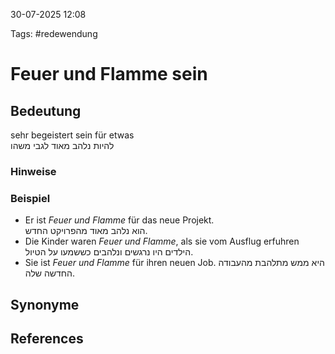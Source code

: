 
30-07-2025 12:08


Tags: #redewendung

# Feuer und Flamme sein


## Bedeutung
sehr begeistert sein für etwas  
להיות נלהב מאוד לגבי משהו

### Hinweise


### Beispiel
- Er ist *Feuer und Flamme* für das neue Projekt.  
הוא נלהב מאוד מהפרויקט החדש.
- Die Kinder waren *Feuer und Flamme*, als sie vom Ausflug erfuhren
  הילדים היו נרגשים ונלהבים כששמעו על הטיול.
- Sie ist *Feuer und Flamme* für ihren neuen Job.
היא ממש מתלהבת מהעבודה החדשה שלה.
## Synonyme


## References
